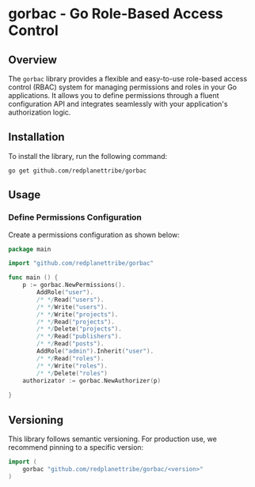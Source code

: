 # gorbac - Go Role-Based Access Control

## Overview
The `gorbac` library provides a flexible and easy-to-use role-based access control (RBAC) system for managing permissions and roles in your Go applications. It allows you to define permissions through a fluent configuration API and integrates seamlessly with your application's authorization logic.

## Installation

To install the library, run the following command:
```
go get github.com/redplanettribe/gorbac
```


## Usage

### Define Permissions Configuration

Create a permissions configuration as shown below:

```go
package main

import "github.com/redplanettribe/gorbac"

func main () {
    p := gorbac.NewPermissions().
        AddRole("user").
        /* */Read("users").
        /* */Write("users").
        /* */Write("projects").
        /* */Read("projects").
        /* */Delete("projects").
        /* */Read("publishers").
        /* */Read("posts").
        AddRole("admin").Inherit("user").
        /* */Read("roles").
        /* */Write("roles").
        /* */Delete("roles")
    authorizator := gorbac.NewAuthorizer(p)
    
}
```

## Versioning

This library follows semantic versioning. For production use, we recommend pinning to a specific version:

```go
import (
    gorbac "github.com/redplanettribe/gorbac/<version>"
)
```

